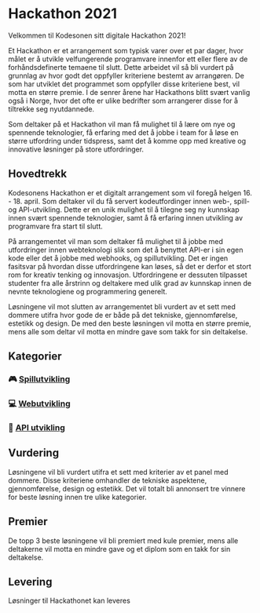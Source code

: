 # Hackathon 2021
Velkommen til Kodesonen sitt digitale Hackathon 2021!

Et Hackathon er et arrangement som typisk varer over et par dager, hvor målet er å utvikle velfungerende programvare innenfor ett eller flere av de forhåndsdefinerte temaene til slutt. Dette arbeidet vil så bli vurdert på grunnlag av hvor godt det oppfyller kriteriene bestemt av arrangøren. De som har utviklet det programmet som oppfyller disse kriteriene best, vil motta en større premie. I de senrer årene har Hackathons blitt svært vanlig også i Norge, hvor det ofte er ulike bedrifter som arrangerer disse for å tiltrekke seg nyutdannede.

Som deltaker på et Hackathon vil man få mulighet til å lære om nye og spennende teknologier, få erfaring med det å jobbe i team for å løse en større utfordring under tidspress, samt det å komme opp med kreative og innovative løsninger på store utfordringer. 

## Hovedtrekk

Kodesonens Hackathon er et digitalt arrangement som vil foregå helgen 16. - 18. april. Som deltaker vil du få servert kodeutfordinger innen web-, spill- og API-utvikling. Dette er en unik mulighet til å tilegne seg ny kunnskap innen svært spennende teknologier, samt å få erfaring innen utvikling av programvare fra start til slutt.

På arrangementet vil man som deltaker få mulighet til å jobbe med utfordringer innen webteknologi slik som det å benyttet API-er i sin egen kode eller det å jobbe med webhooks, og spillutvikling. Det er ingen fasitsvar på hvordan disse utfordringene kan løses, så det er derfor et stort rom for kreativ tenking og innovasjon. Utfordringene er dessuten tilpasset studenter fra alle årstrinn og deltakere med ulik grad av kunnskap innen de nevnte teknologiene og programmering generelt.

Løsningene vil mot slutten av arrangementet bli vurdert av et sett med dommere utifra hvor gode de er både på det tekniske, gjennomførelse, estetikk og design. De med den beste løsningen vil motta en større premie, mens alle som deltar vil motta en mindre gave som takk for sin deltakelse.


## Kategorier

### :video_game: [Spillutvikling](/Pages/spillutvikling.md)
### :computer: [Webutvikling](/Pages/webutvikling.md) 
### :arrows_counterclockwise: [API utvikling](/Pages/api-utvikling.md)


## Vurdering

Løsningene vil bli vurdert utifra et sett med kriterier av et panel med dommere. Disse kriteriene omhandler de tekniske aspektene, gjennomførelse, design og estetikk. Det vil totalt bli annonsert tre vinnere for beste løsning innen tre ulike kategorier. 

## Premier

De topp 3 beste løsningene vil bli premiert med kule premier, mens alle deltakerne vil motta en mindre gave og et diplom som en takk for sin deltakelse.

## Levering

Løsninger til Hackathonet kan leveres

